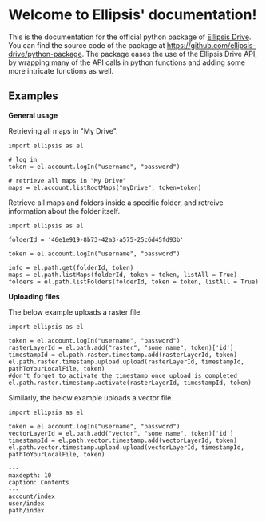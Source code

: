 # Welcome to Ellipsis' documentation!


This is the documentation for the official python package of [Ellipsis Drive](https://ellipsis-drive.com/).
You can find the source code of the package at <https://github.com/ellipsis-drive/python-package>.
The package eases the use of the Ellipsis Drive API, by wrapping many of the API calls in python functions and adding some more intricate functions as well.

## Examples

**General usage**

Retrieving all maps in "My Drive".

    import ellipsis as el

    # log in
    token = el.account.logIn("username", "password")

    # retrieve all maps in "My Drive"
    maps = el.account.listRootMaps("myDrive", token=token)

Retrieve all maps and folders inside a specific folder, and retreive information about the folder itself.

    import ellipsis as el

    folderId = '46e1e919-8b73-42a3-a575-25c6d45fd93b'

    token = el.account.logIn("username", "password")

    info = el.path.get(folderId, token)
    maps = el.path.listMaps(folderId, token = token, listAll = True)
    folders = el.path.listFolders(folderId, token = token, listAll = True)

**Uploading files**

The below example uploads a raster file.

    import ellipsis as el

    token = el.account.logIn("username", "password")
    rasterLayerId = el.path.add("raster", "some name", token)['id']
    timestampId = el.path.raster.timestamp.add(rasterLayerId, token)
    el.path.raster.timestamp.upload.upload(rasterLayerId, timestampId, pathToYourLocalFile, token)
    #don't forget to activate the timestamp once upload is completed
    el.path.raster.timestamp.activate(rasterLayerId, timestampId, token)

Similarly, the below example uploads a vector file.

    import ellipsis as el

    token = el.account.logIn("username", "password")
    vectorLayerId = el.path.add("vector", "some name", token)['id']
    timestampId = el.path.vector.timestamp.add(vectorLayerId, token)
    el.path.vector.timestamp.upload.upload(vectorLayerId, timestampId, pathToYourLocalFile, token)

```{toctree}
---
maxdepth: 10
caption: Contents
---
account/index
user/index
path/index
```

&nbsp;
&nbsp;
